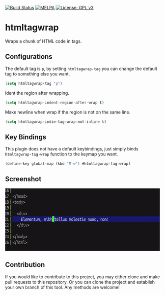 [![Build Status](https://travis-ci.com/jcs090218/htmltagwrap.svg?branch=master)](https://travis-ci.com/jcs090218/htmltagwrap)
[![MELPA](https://melpa.org/packages/htmltagwrap-badge.svg)](https://melpa.org/#/htmltagwrap)
[![License: GPL v3](https://img.shields.io/badge/License-GPL%20v3-blue.svg)](https://www.gnu.org/licenses/gpl-3.0)


# htmltagwrap #

Wraps a chunk of HTML code in tags.


## Configurations ##
The default tag is `p`, by setting `htmltagwrap-tag` you can change the
default tag to something else you want.
```el
(setq htmltagwrap-tag "p")
```

Ident the region after wrapping.
```el
(setq htmltagwrap-indent-region-after-wrap t)
```

Make newline when wrap if the region is not on the same line.
```el
(setq htmltagwrap-indie-tag-wrap-not-inline t)
```


## Key Bindings ##
This plugin does not have a default keybindings, just simply binds
`htmltagwrap-tag-wrap` function to the keymap you want.
```el
(define-key global-map (kbd "M-w") #htmltagwrap-tag-wrap)
```


## Screenshot ##
<img src="./screenshot/htmltagwrap-demo.gif" width="600" height="203"/>


## Contribution ##
If you would like to contribute to this project, you may either 
clone and make pull requests to this repository. Or you can 
clone the project and establish your own branch of this tool. 
Any methods are welcome!
